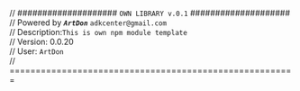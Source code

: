// #################### `OWN LIBRARY v.0.1` ####################<br> 
// Powered by **_`ArtDon`_** `adkcenter@gmail.com`<br> 
// Description:`This is own npm module template` <br> 
// Version: 0.0.20<br> 
// User: `ArtDon`<br > 
// =======================================================
